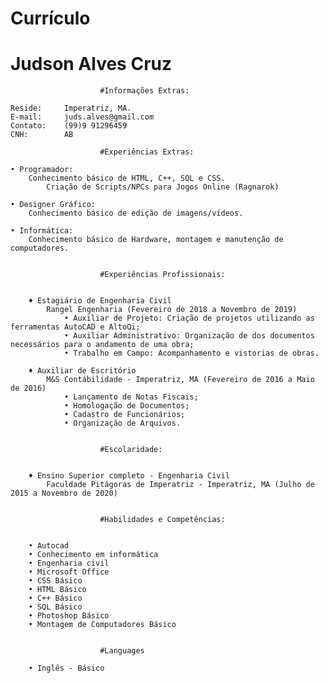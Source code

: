 # Currículo

#  Judson Alves Cruz

						#Informações Extras:
				 
	Reside: 	Imperatriz, MA.
	E-mail: 	juds.alves@gmail.com
	Contato:	(99)9 91296459
	CNH: 		AB 

						#Experiências Extras: 
						
	• Programador: 
		Conhecimento básico de HTML, C++, SQL e CSS. 
			Criação de Scripts/NPCs para Jogos Online (Ragnarok) 
			
	• Designer Gráfico: 
		Conhecimento básico de edição de imagens/vídeos. 
		
	• Informática: 
		Conhecimento básico de Hardware, montagem e manutenção de computadores.


						#Experiências Profissionais:
							
							
		♦ Estagiário de Engenharia Civil
			Rangel Engenharia (Fevereiro de 2018 a Novembro de 2019)
				• Auxiliar de Projeto: Criação de projetos utilizando as ferramentas AutoCAD e AltoQi;
				• Auxiliar Administrativo: Organização de dos documentos necessários para o andamento de uma obra;
				• Trabalho em Campo: Acompanhamento e vistorias de obras.
			
		♦ Auxiliar de Escritório
			M&S Contábilidade - Imperatriz, MA (Fevereiro de 2016 a Maio de 2016)
				• Lançamento de Notas Fiscais;
				• Homologação de Documentos;
				• Cadastro de Funcionários;
				• Organização de Arquivos.
				

						#Escolaridade:
										
	
		♦ Ensino Superior completo - Engenharia Civil
			Faculdade Pitágoras de Imperatriz - Imperatriz, MA (Julho de 2015 a Novembro de 2020)
			
			
						#Habilidades e Competências:
						
						
		• Autocad
		• Conhecimento em informática
		• Engenharia civil
		• Microsoft Office
		• CSS Básico
		• HTML Básico
		• C++ Básico
		• SQL Básico
		• Photoshop Básico
		• Montagem de Computadores Básico
		
		
						#Languages
						
		• Inglês - Básico
